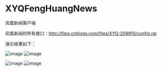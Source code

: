 # XYQFengHuangNews
凤凰新闻客户端

凤凰新闻的所有接口：http://files.cnblogs.com/files/XYQ-208910/config.rar


演示结果如下：

![image](https://github.com/xiayuanquan/XYQFengHuangNews/blob/master/FHNewsClient/FHNewsClient/Classes/screenshots/head.png)
![image](https://github.com/xiayuanquan/XYQFengHuangNews/blob/master/FHNewsClient/FHNewsClient/Classes/screenshots/entertament.png)

![image](https://github.com/xiayuanquan/XYQFengHuangNews/blob/master/FHNewsClient/FHNewsClient/Classes/screenshots/car.png)
![image](https://github.com/xiayuanquan/XYQFengHuangNews/blob/master/FHNewsClient/FHNewsClient/Classes/screenshots/beauty.png)

